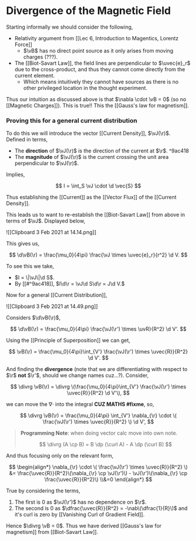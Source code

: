 # Divergence of the Magnetic Field

Starting informally we should consider the following,

- Relativity argument from [[Lec 6, Introduction to Magentics, Lorentz Force]]
  - $\vB$ has no direct point source as it only arises from moving charges (???).
- The [[Biot-Savart Law]], the field lines are perpendicular to $\uvec{e}_r$ due to the cross-product, and thus they cannot come directly from the current element.
  - Which means intuitively they cannot have sources as there is no other privileged location in the thought experiment.

Thus our intuition as discussed above is that $\nabla \cdot \vB = 0$ (so no [[Magnetic Charges]]). This is true!! This the [[Gauss's law for magnetism]].

### Proving this for a general current distribution

To do this we will introduce the vector [[Current Density]], $\vJ(\r)$. Defined in terms,

- The **direction** of $\vJ(\r)$ is the direction of the current at $\r$. ^9ac418
- The **magnitude** of $\vJ(\r)$ is the current crossing the unit area perpendicular to $\vJ(\r)$.

Implies,

$$
I = \int_S \vJ \cdot \d \vec{S}
$$

Thus establishing the [[Current]] as the [[Vector Flux]] of the [[Current Density]].

This leads us to want to re-establish the [[Biot-Savart Law]] from above in terms of $\vJ$. Displayed below,

![[Clipboard 3 Feb 2021 at 14.14.png]]

This gives us,

$$
\d\vB(\r) = \frac{\mu_0}{4\pi} \frac{\vJ \times \uvec{e}_r}{r^2} \d V.
$$

To see this we take,

- $I = \|\vJ\|\d S$.
- By [[#^9ac418]], $I\d\r = \vJ\d S\d\r = J\d V.$

Now for a general [[Current Distribution]],

![[Clipboard 3 Feb 2021 at 14.49.png]]

Considers $\d\vB(\r)$,

$$
\d\vB(\r) = \frac{\mu_0}{4\pi} \frac{\vJ(\r') \times \uvR}{R^2} \d V'.
$$

Using the [[Principle of Superposition]] we can get,

$$
\vB(\r) = \frac{\mu_0}{4\pi}\int_{V'} \frac{\vJ(\r') \times \uvec{R}}{R^2} \d V'.
$$

And finding the **divergence** (note that we are differentiating with respect to $\r$ **not** $\r'$, should we change names cuz...?). Consider,

$$
\divrg \vB(\r) = \divrg \(\frac{\mu_0}{4\pi}\int_{V'} \frac{\vJ(\r') \times \uvec{R}}{R^2} \d V'\),
$$

we can move the $\nabla \cdot$ into the integral **CUZ MATHS #fixme**, so,

$$
\divrg \vB(\r) =
\frac{\mu_0}{4\pi}
\int_{V'} \nabla_{\r} \cdot \( \frac{\vJ(\r') \times \uvec{R}}{R^2} \) \d V',
$$

> **Programming Note**: when doing vector calc move into own note.
>
> $$
> \divrg (A \cp B) = B \dp (\curl A) - A \dp (\curl B)
> $$

And thus focusing only on the relevant form,

$$
\begin{align*}
\nabla_{\r} \cdot \( \frac{\vJ(\r') \times \uvec{R}}{R^2} \) &=
\frac{\uvec{R}}{R^2}\(\nabla_{\r} \cp \vJ(\r')\) -
\vJ(\r')\(\nabla_{\r} \cp \frac{\uvec{R}}{R^2}\)
\\&=0
\end{align*}
$$

True by considering the terms,

1. The first is $0$ as $\vJ(\r')$ has no dependence on $\r$.
2. The second is $0$ as $\dfrac{\uvec{R}}{R^2} = -\nab\(\dfrac{1}{R}\)$ and it's curl is zero by [[Vanishing Curl of Gradient Field]].

Hence $\divrg \vB = 0$. Thus we have derived [[Gauss's law for magnetism]] from [[Biot-Savart Law]].
